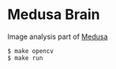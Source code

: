 # Medusa Brain

Image analysis part of [Medusa](https://github.com/prokosna/medusa)

```
$ make opencv
$ make run
```